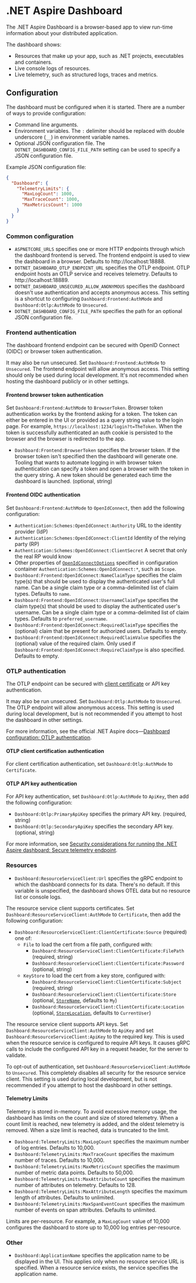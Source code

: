 # .NET Aspire Dashboard

The .NET Aspire Dashboard is a browser-based app to view run-time information about your distributed application.

The dashboard shows:

- Resources that make up your app, such as .NET projects, executables and containers.
- Live console logs of resources.
- Live telemetry, such as structured logs, traces and metrics.

## Configuration

The dashboard must be configured when it is started. There are a number of ways to provide configuration:

- Command line arguments.
- Environment variables. The `:` delimiter should be replaced with double underscore (`__`) in environment variable names.
- Optional JSON configuration file. The `DOTNET_DASHBOARD_CONFIG_FILE_PATH` setting can be used to specify a JSON configuration file.

Example JSON configuration file:

```json
{
  "Dashboard": {
    "TelemetryLimits": {
      "MaxLogCount": 1000,
      "MaxTraceCount": 1000,
      "MaxMetricsCount": 1000
    }
  }
}
```

### Common configuration

- `ASPNETCORE_URLS` specifies one or more HTTP endpoints through which the dashboard frontend is served. The frontend endpoint is used to view the dashboard in a browser. Defaults to http://localhost:18888.
- `DOTNET_DASHBOARD_OTLP_ENDPOINT_URL` specifies the OTLP endpoint. OTLP endpoint hosts an OTLP service and receives telemetry. Defaults to http://localhost:18889.
- `DOTNET_DASHBOARD_UNSECURED_ALLOW_ANONYMOUS` specifies the dashboard doesn't use authentication and accepts anonymous access. This setting is a shortcut to configuring `Dashboard:Frontend:AuthMode` and `Dashboard:Otlp:AuthMode` to `Unsecured`.
- `DOTNET_DASHBOARD_CONFIG_FILE_PATH` specifies the path for an optional JSON configuration file.

### Frontend authentication

The dashboard frontend endpoint can be secured with OpenID Connect (OIDC) or browser token authentication.

It may also be run unsecured. Set `Dashboard:Frontend:AuthMode` to `Unsecured`. The frontend endpoint will allow anonymous access. This setting should only be used during local development. It's not recommended when hosting the dashboard publicly or in other settings.

#### Frontend browser token authentication

Set `Dashboard:Frontend:AuthMode` to `BrowserToken`. Browser token authentication works by the frontend asking for a token. The token can either be entered in the UI or provided as a query string value to the login page. For example, `https://localhost:1234/login?t=TheToken`. When the token is successfully authenticated an auth cookie is persisted to the browser and the browser is redirected to the app.

- `Dashboard:Frontend:BrowserToken` specifies the browser token. If the browser token isn't specified then the dashboard will generate one. Tooling that wants to automate logging in with browser token authentication can specify a token and open a browser with the token in the query string. A new token should be generated each time the dashboard is launched. (optional, string)

#### Frontend OIDC authentication

Set `Dashboard:Frontend:AuthMode` to `OpenIdConnect`, then add the following configuration:

- `Authentication:Schemes:OpenIdConnect:Authority` URL to the identity provider (IdP)
- `Authentication:Schemes:OpenIdConnect:ClientId` Identity of the relying party (RP)
- `Authentication:Schemes:OpenIdConnect:ClientSecret` A secret that only the real RP would know
- Other properties of [`OpenIdConnectOptions`](https://learn.microsoft.com/dotnet/api/microsoft.aspnetcore.builder.openidconnectoptions) specified in configuration container `Authentication:Schemes:OpenIdConnect:*`, such as `Scope`.
- `Dashboard:Frontend:OpenIdConnect:NameClaimType` specifies the claim type(s) that should be used to display the authenticated user's full name. Can be a single claim type or a comma-delimited list of claim types. Defaults to `name`.
- `Dashboard:Frontend:OpenIdConnect:UsernameClaimType` specifies the claim type(s) that should be used to display the authenticated user's username. Can be a single claim type or a comma-delimited list of claim types. Defaults to `preferred_username`.
- `Dashboard:Frontend:OpenIdConnect:RequiredClaimType` specifies the (optional) claim that be present for authorized users. Defaults to empty.
- `Dashboard:Frontend:OpenIdConnect:RequiredClaimValue` specifies the (optional) value of the required claim. Only used if `Dashboard:Frontend:OpenIdConnect:RequireClaimType` is also specified. Defaults to empty.

### OTLP authentication

The OTLP endpoint can be secured with [client certificate](https://learn.microsoft.com/aspnet/core/security/authentication/certauth) or API key authentication.

It may also be run unsecured. Set `Dashboard:Otlp:AuthMode` to `Unsecured`. The OTLP endpoint will allow anonymous access. This setting is used during local development, but is not recommended if you attempt to host the dashboard in other settings.

For more information, see the official .NET Aspire docs—[Dashboard configuration: OTLP authentication](https://learn.microsoft.com/dotnet/aspire/fundamentals/dashboard/configuration#otlp-authentication).

#### OTLP client certification authentication

For client certification authentication, set `Dashboard:Otlp:AuthMode` to `Certificate`.

#### OTLP API key authentication

For API key authentication, set `Dashboard:Otlp:AuthMode` to `ApiKey`, then add the following configuration:

- `Dashboard:Otlp:PrimaryApiKey` specifies the primary API key. (required, string)
- `Dashboard:Otlp:SecondaryApiKey` specifies the secondary API key. (optional, string)

For more information, see [Security considerations for running the .NET Aspire dashboard: Secure telemetry endpoint](https://learn.microsoft.com/dotnet/aspire/fundamentals/dashboard/security-considerations#secure-telemetry-endpoint).

### Resources

- `Dashboard:ResourceServiceClient:Url` specifies the gRPC endpoint to which the dashboard connects for its data. There's no default. If this variable is unspecified, the dashboard shows OTEL data but no resource list or console logs.

The resource service client supports certificates. Set `Dashboard:ResourceServiceClient:AuthMode` to `Certificate`, then add the following configuration:

- `Dashboard:ResourceServiceClient:ClientCertificate:Source` (required) one of:
  - `File` to load the cert from a file path, configured with:
    - `Dashboard:ResourceServiceClient:ClientCertificate:FilePath` (required, string)
    - `Dashboard:ResourceServiceClient:ClientCertificate:Password` (optional, string)
  - `KeyStore` to load the cert from a key store, configured with:
    - `Dashboard:ResourceServiceClient:ClientCertificate:Subject` (required, string)
    - `Dashboard:ResourceServiceClient:ClientCertificate:Store` (optional, [`StoreName`](https://learn.microsoft.com/dotnet/api/system.security.cryptography.x509certificates.storename), defaults to `My`)
    - `Dashboard:ResourceServiceClient:ClientCertificate:Location` (optional, [`StoreLocation`](https://learn.microsoft.com/dotnet/api/system.security.cryptography.x509certificates.storelocation), defaults to `CurrentUser`)

The resource service client supports API keys. Set `Dashboard:ResourceServiceClient:AuthMode` to `ApiKey` and set `Dashboard:ResourceServiceClient:ApiKey` to the required key. This is used when the resource service is configured to require API keys. It causes gRPC calls to include the configured API key in a request header, for the server to validate.

To opt-out of authentication, set `Dashboard:ResourceServiceClient:AuthMode` to `Unsecured`. This completely disables all security for the resource service client. This setting is used during local development, but is not recommended if you attempt to host the dashboard in other settings.

#### Telemetry Limits

Telemetry is stored in-memory. To avoid excessive memory usage, the dashboard has limits on the count and size of stored telemetry. When a count limit is reached, new telemetry is added, and the oldest telemetry is removed. When a size limit is reached, data is truncated to the limit.

- `Dashboard:TelemetryLimits:MaxLogCount` specifies the maximum number of log entries. Defaults to 10,000.
- `Dashboard:TelemetryLimits:MaxTraceCount` specifies the maximum number of traces. Defaults to 10,000.
- `Dashboard:TelemetryLimits:MaxMetricsCount` specifies the maximum number of metric data points. Defaults to 50,000.
- `Dashboard:TelemetryLimits:MaxAttributeCount` specifies the maximum number of attributes on telemetry. Defaults to 128.
- `Dashboard:TelemetryLimits:MaxAttributeLength` specifies the maximum length of attributes. Defaults to unlimited.
- `Dashboard:TelemetryLimits:MaxSpanEventCount` specifies the maximum number of events on span attributes. Defaults to unlimited.

Limits are per-resource. For example, a `MaxLogCount` value of 10,000 configures the dashboard to store up to 10,000 log entries per-resource.

### Other

- `Dashboard:ApplicationName` specifies the application name to be displayed in the UI. This applies only when no resource service URL is specified. When a resource service exists, the service specifies the application name.
